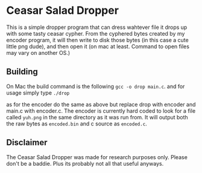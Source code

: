 # Ceasar Salad Dropper

This is a simple dropper program that can dress wahtever file it drops up with some tasty ceasar cypher. From the cyphered bytes created by my encoder program, it will then write to disk those bytes (in this case a cute little png dude), and then open it (on mac at least. Command to open files may vary on another OS.)

## Building

On Mac the build command is the following `gcc -o drop main.c`. and for usage simply type `./drop`

as for the encoder do the same as above but replace drop with encoder and main.c with encoder.c.
The encoder is currently hard coded to look for a file called `yuh.png` in the same directory as it was run from. It will output both the raw bytes as `encoded.bin` and c source as `encoded.c`.

## Disclaimer

The Ceasar Salad Dropper was made for research purposes only. Please don't be a baddie. Plus its probably not all that useful anyways.